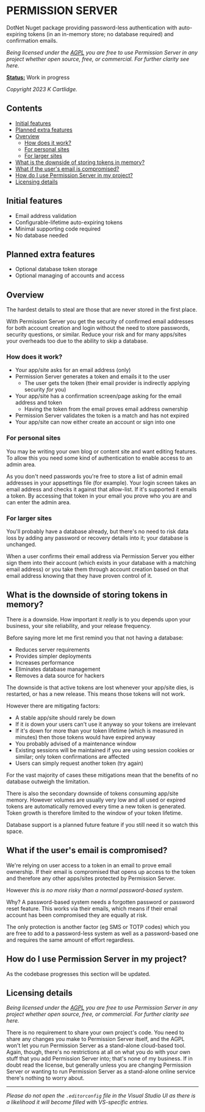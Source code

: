 # PERMISSION SERVER

DotNet Nuget package providing password-less authentication with auto-expiring tokens (in an in-memory store; no database required) and confirmation emails.

*Being licensed under the [AGPL](./LICENSE.txt) you are free to use Permission Server in any project whether open source, free, or commercial. For further clarity see here.*

**[Status:](./CHANGELOG.md)** Work in progress

*Copyright 2023 K Cartlidge.*

## Contents

- [Initial features](#initial-features)
- [Planned extra features](#planned-extra-features)
- [Overview](#overview)
  - [How does it work?](#how-does-it-work)
  - [For personal sites](#for-personal-sites)
  - [For larger sites](#for-larger-sites)
- [What is the downside of storing tokens in memory?](#what-is-the-downside-of-storing-tokens-in-memory)
- [What if the user's email is compromised?](#what-if-the-users-email-is-compromised)
- [How do I use Permission Server in my project?](#how-do-i-use-permission-server-in-my-project)
- [Licensing details](#licensing-details)

## Initial features

- Email address validation
- Configurable-lifetime auto-expiring tokens
- Minimal supporting code required
- No database needed

## Planned extra features

- Optional database token storage
- Optional managing of accounts and access

## Overview

The hardest details to steal are those that are never stored in the first place.

With Permission Server you get the security of confirmed email addresses for both account creation and login without the need to store passwords, security questions, or similar. Reduce your risk and for many apps/sites your overheads too due to the ability to skip a database.

### How does it work?

- Your app/site asks for an email address (only)
- Permission Server generates a token and emails it to the user
  - The user gets the token (their email provider is indirectly applying security *for* you)
- Your app/site has a confirmation screen/page asking for the email address and token
  - Having the token from the email proves email address ownership
- Permission Server validates the token is a match and has not expired
- Your app/site can now either create an account or sign into one

### For personal sites

You may be writing your own blog or content site and want editing features.
To allow this you need some kind of authentication to enable access to an admin area.

As you don't need passwords you're free to store a list of admin email addresses in your appsettings file (for example).  Your login screen takes an email address and checks it against that allow-list.  If it's supported it emails a token.  By accessing that token in your email you prove who you are and can enter the admin area.

### For larger sites

You'll probably have a database already, but there's no need to risk data loss by adding any password or recovery details into it; your database is unchanged.

When a user confirms their email address via Permission Server you either sign them into their account (which exists in your database with a matching email address) or you take them through account creation based on that email address knowing that they have proven control of it.

## What is the downside of storing tokens in memory?

There *is* a downside. How important it *really* is to you depends upon your business, your site reliability, and your release frequency.

Before saying more let me first remind you that not having a database:

- Reduces server requirements
- Provides simpler deployments
- Increases performance
- Eliminates database management
- Removes a data source for hackers

The downside is that active tokens are lost whenever your app/site dies, is restarted, or has a new release. This means those tokens will not work.

However there are mitigating factors:

- A stable app/site should rarely be down
- If it *is* down your users can't use it anyway so your tokens are irrelevant
- If it's down for more than your token lifetime (which is measured in minutes) then those tokens would have expired anyway
- You probably advised of a maintenance window
- Existing sessions will be maintained if you are using session cookies or similar; only token confirmations are affected
- Users can simply request another token (try again)

For the vast majority of cases these mitigations mean that the benefits of no database outweigh the limitation.

There is also the secondary downside of tokens consuming app/site memory. However volumes are usually very low and all used or expired tokens are automatically removed every time a new token is generated. Token growth is therefore limited to the window of your token lifetime.

Database support is a planned future feature if you still need it so watch this space.

## What if the user's email is compromised?

We're relying on user access to a token in an email to prove email ownership.  If their email is compromised that opens up access to the token and therefore any other apps/sites protected by Permission Server.

However *this is no more risky than a normal password-based system*.

Why?  A password-based system needs a forgotten password or password reset feature.  This works via their emails, which means if their email account has been compromised they are equally at risk.

The only protection is another factor (eg SMS or TOTP codes) which you are free to add to a password-less system as well as a password-based one and requires the same amount of effort regardless.

## How do I use Permission Server in my project?

As the codebase progresses this section will be updated.

## Licensing details

*Being licensed under the [AGPL](./LICENSE.txt) you are free to use Permission Server in any project whether open source, free, or commercial. For further clarity see here.*

There is no requirement to share your own project's code.  You need to share any changes you make to Permission Server itself, and the AGPL won't let you run Permission Server as a stand-alone cloud-based tool. Again, though, there's no restrictions at all on what you do with your own stuff that you add Permission Server into; that's none of my business. If in doubt read the license, but generally unless you are changing Permission Server or wanting to run Permission Server as a stand-alone online service there's nothing to worry about.

---

*Please do not open the `.editorconfig` file in the Visual Studio UI as there is a likelihood it will become filled with VS-specific entries.*
